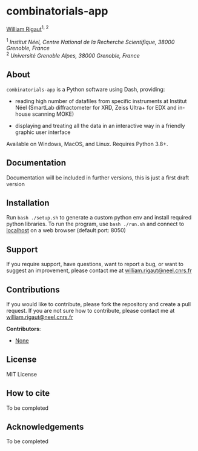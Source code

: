 # combinatorials-app

[William Rigaut](https://github.com/escouflenfer)<sup>1, 2</sup>

<sup>1</sup> *Institut Néel, Centre National de la Recherche Scientifique, 38000 Grenoble, France*  
<sup>2</sup> *Université Grenoble Alpes, 38000 Grenoble, France*  

## About

`combinatorials-app` is a Python software using Dash, providing:

- reading high number of datafiles from specific instruments at Institut Néel (SmartLab diffractometer for XRD, Zeiss Ultra+ for EDX and in-house scanning MOKE)

- displaying and treating all the data in an interactive way in a friendly graphic user interface


Available on Windows, MacOS, and Linux. Requires Python 3.8+.

## Documentation

Documentation will be included in further versions, this is just a first draft version

## Installation

Run `bash ./setup.sh` to generate a custom python env and install required python libraries. To run the program, use `bash ./run.sh` and connect to [localhost](http://127.0.0.1:8050/) on a web browser (default port: 8050) 

## Support

If you require support, have questions, want to report a bug, or want to suggest an improvement, please contact me at william.rigaut@neel.cnrs.fr

## Contributions

If you would like to contribute, please fork the repository and create a pull request. If you are not sure how to contribute, please contact me at william.rigaut@neel.cnrs.fr

**Contributors**:

- [None]()

## License

MIT License

## How to cite

To be completed

## Acknowledgements

To be completed
